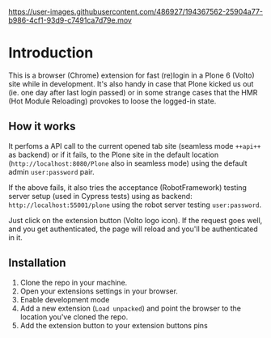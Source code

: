 https://user-images.githubusercontent.com/486927/194367562-25904a77-b986-4cf1-93d9-c7491ca7d79e.mov

# Introduction

This is a browser (Chrome) extension for fast (re)login in a Plone 6 (Volto) site while in development. It's also handy in case that Plone kicked us out (ie. one day after last login passed) or in some strange cases that the HMR (Hot Module Reloading) provokes to loose the logged-in state.

## How it works

It perfoms a API call to the current opened tab site (seamless mode `++api++` as backend) or if it fails, to the Plone site in the default location (`http://localhost:8080/Plone` also in seamless mode) using the default admin `user:password` pair.

If the above fails, it also tries the acceptance (RobotFramework) testing server setup (used in Cypress tests) using as backend: `http://localhost:55001/plone` using the robot server testing `user:password`.

Just click on the extension button (Volto logo icon). If the request goes well, and you get authenticated, the page will reload and you'll be authenticated in it.

## Installation

1. Clone the repo in your machine.
2. Open your extensions settings in your browser.
3. Enable development mode
4. Add a new extension (`Load unpacked`) and point the browser to the location you've cloned the repo.
5. Add the extension button to your extension buttons pins
